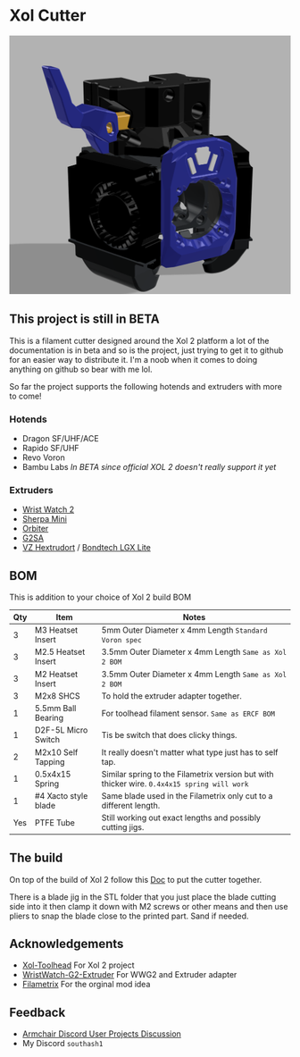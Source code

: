 
# Xol Cutter

<img src='doc/xol_cutter.png' width=850 />

## This project is still in BETA

This is a filament cutter designed around the Xol 2 platform a lot of the documentation is in beta and so is the project, just trying to get it to github for an easier way to distribute it. I'm a noob when it comes to doing anything on github so bear with me lol.






So far the project supports the following hotends and extruders with more to come!

### Hotends

- Dragon SF/UHF/ACE
- Rapido SF/UHF
- Revo Voron
- Bambu Labs *In BETA since official XOL 2 doesn't really support it yet*

### Extruders

- [Wrist Watch 2](https://github.com/tetsu97/WristWatch-G2-Extruder)
- [Sherpa Mini](https://github.com/Annex-Engineering/Sherpa_Mini-Extruder)
- [Orbiter](https://www.orbiterprojects.com/orbiter-v2-0/)
- [G2SA](https://github.com/tetsu97/Galileo2)
- [VZ Hextrudort](https://github.com/VzBoT3D/Vz-HextrudORT) / [Bondtech LGX Lite](https://www.bondtech.se/product/lgx-lite-v2-large-gears-extruder/)
## BOM

This is addition to your choice of Xol 2 build BOM

| Qty | Item              | Notes                                                                                                                       |
| --- | ----------------- | --------------------------------------------------------------------------------------------------------------------------- |
| 3   | M3 Heatset Insert   | 5mm Outer Diameter x 4mm Length `Standard Voron spec`                                         |
| 3   | M2.5 Heatset Insert | 3.5mm Outer Diameter x 4mm Length `Same as Xol 2 BOM`                                         |
| 3   | M2 Heatset Insert   | 3.5mm Outer Diameter x 4mm Length `Same as Xol 2 BOM`                                         |
| 3   | M2x8 SHCS           | To hold the extruder adapter together.                                                        |
| 1   | 5.5mm Ball Bearing  | For toolhead filament sensor. `Same as ERCF BOM`                                              |
| 1   | D2F-5L Micro Switch | Tis be switch that does clicky things.                                                        |
| 2   | M2x10 Self Tapping  | It really doesn't matter what type just has to self tap.                                      |
| 1   | 0.5x4x15 Spring     | Similar spring to the Filametrix version but with thicker wire. `0.4x4x15 spring will work`  |
| 1   | #4 Xacto style blade| Same blade used in the Filametrix only cut to a different length.                             |
| Yes | PTFE Tube           | Still working out exact lengths and possibly cutting jigs.                                    |

## The build

On top of the build of Xol 2 follow this [Doc](https://docs.google.com/document/d/1SKAF6VHhXhA64Z4uIKywSt5jq5D0fDKbgyQrExmpVV8/edit) to put the cutter together.

There is a blade jig in the STL folder that you just place the blade cutting side into it then clamp it down with M2 screws or other means and then use pliers to snap the blade close to the printed part. Sand if needed.

## Acknowledgements

 - [Xol-Toolhead](https://github.com/Armchair-Heavy-Industries/Xol-Toolhead) For Xol 2 project
 - [WristWatch-G2-Extruder](https://github.com/tetsu97/WristWatch-G2-Extruder) For WWG2 and Extruder adapter
 - [Filametrix](https://github.com/sorted01/Filametrix) For the orginal mod idea

## Feedback

- [Armchair Discord User Projects Discussion](https://discord.com/channels/1029426383614648421/1195580104659710053)
- My Discord `southash1`
